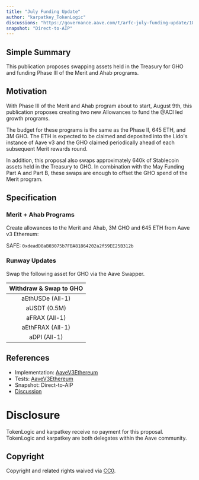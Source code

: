 ```yaml
---
title: "July Funding Update"
author: "karpatkey_TokenLogic"
discussions: "https://governance.aave.com/t/arfc-july-funding-update/18447"
snapshot: "Direct-to-AIP"
---
```


## Simple Summary

This publication proposes swapping assets held in the Treasury for GHO and funding Phase III of the Merit and Ahab programs.

## Motivation

With Phase III of the Merit and Ahab program about to start, August 9th, this publication proposes creating two new Allowances to fund the @ACI led growth programs.

The budget for these programs is the same as the Phase II, 645 ETH, and 3M GHO. The ETH is expected to be claimed and deposited into the Lido's instance of Aave v3 and the GHO claimed periodically ahead of each subsequent Merit rewards round.

In addition, this proposal also swaps approximately 640k of Stablecoin assets held in the Treasury to GHO. In combination with the May Funding Part A and Part B, these swaps are enough to offset the GHO spend of the Merit program.

## Specification

### Merit + Ahab Programs

Create allowances to the Merit and Ahab, 3M GHO and 645 ETH from Aave v3 Ethereum:

SAFE: `0xdeadD8aB03075b7FBA81864202a2f59EE25B312b`

### Runway Updates

Swap the following asset for GHO via the Aave Swapper.

| Withdraw & Swap to GHO |
| :--------------------: |
|    aEthUSDe (All-1)    |
|      aUSDT (0.5M)      |
|     aFRAX (All-1)      |
|    aEthFRAX (All-1)    |
|      aDPI (All-1)      |

## References

- Implementation: [AaveV3Ethereum](https://github.com/bgd-labs/aave-proposals-v3/blob/fce3898d3aefb9c7e965177381c393f03877dd13/src/20240729_AaveV3Ethereum_JulyFundingUpdate/AaveV3Ethereum_JulyFundingUpdate_20240729.sol)
- Tests: [AaveV3Ethereum](https://github.com/bgd-labs/aave-proposals-v3/blob/fce3898d3aefb9c7e965177381c393f03877dd13/src/20240729_AaveV3Ethereum_JulyFundingUpdate/AaveV3Ethereum_JulyFundingUpdate_20240729.t.sol)
- Snapshot: Direct-to-AIP
- [Discussion](https://governance.aave.com/t/arfc-july-funding-update/18447)

# Disclosure

TokenLogic and karpatkey receive no payment for this proposal. TokenLogic and karpatkey are both delegates within the Aave community.

## Copyright

Copyright and related rights waived via [CC0](https://creativecommons.org/publicdomain/zero/1.0/).
